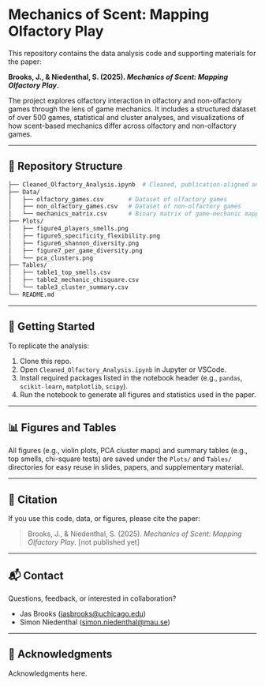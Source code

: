 # Mechanics of Scent: Mapping Olfactory Play

This repository contains the data analysis code and supporting materials for the paper:

**Brooks, J., & Niedenthal, S. (2025). _Mechanics of Scent: Mapping Olfactory Play_.**

The project explores olfactory interaction in olfactory and non-olfactory games through the lens of game mechanics. It includes a structured dataset of over 500 games, statistical and cluster analyses, and visualizations of how scent-based mechanics differ across olfactory and non-olfactory games.

---

## 📁 Repository Structure

```bash
├── Cleaned_Olfactory_Analysis.ipynb  # Cleaned, publication-aligned analysis notebook
├── Data/
│   ├── olfactory_games.csv       # Dataset of olfactory games
│   ├── non_olfactory_games.csv   # Dataset of non-olfactory games
│   └── mechanics_matrix.csv      # Binary matrix of game-mechanic mappings
├── Plots/
│   ├── figure4_players_smells.png
│   ├── figure5_specificity_flexibility.png
│   ├── figure6_shannon_diversity.png
│   ├── figure7_per_game_diversity.png
│   └── pca_clusters.png
├── Tables/
│   ├── table1_top_smells.csv
│   ├── table2_mechanic_chisquare.csv
│   └── table3_cluster_summary.csv
└── README.md
```

---

## 🧪 Getting Started

To replicate the analysis:

1. Clone this repo.
2. Open `Cleaned_Olfactory_Analysis.ipynb` in Jupyter or VSCode.
3. Install required packages listed in the notebook header (e.g., `pandas`, `scikit-learn`, `matplotlib`, `scipy`).
4. Run the notebook to generate all figures and statistics used in the paper.

---

## 📊 Figures and Tables

All figures (e.g., violin plots, PCA cluster maps) and summary tables (e.g., top smells, chi-square tests) are saved under the `Plots/` and `Tables/` directories for easy reuse in slides, papers, and supplementary material.

---

## 📄 Citation

If you use this code, data, or figures, please cite the paper:

> Brooks, J., & Niedenthal, S. (2025). *Mechanics of Scent: Mapping Olfactory Play*.
> [not published yet]

---

## 📬 Contact

Questions, feedback, or interested in collaboration?

- Jas Brooks (jasbrooks@uchicago.edu)  
- Simon Niedenthal (simon.niedenthal@mau.se)

---

## 🧠 Acknowledgments

Acknowledgments here.